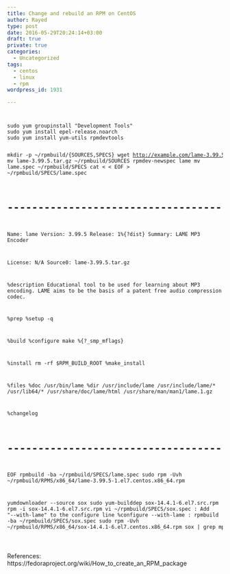 ```yaml
---
title: Change and rebuild an RPM on CentOS
author: Rayed
type: post
date: 2016-05-29T20:24:14+03:00
draft: true
private: true
categories:
  - Uncategorized
tags:
  - centos
  - linux
  - rpm
wordpress_id: 1931

---
```

<p><code></p>
<pre>sudo yum groupinstall "Development Tools"
sudo yum install epel-release.noarch
sudo yum install yum-utils rpmdevtools

mkdir -p ~/rpmbuild/{SOURCES,SPECS}
wget http://example.com/lame-3.99.5.tar.gz
mv lame-3.99.5.tar.gz ~/rpmbuild/SOURCES
rpmdev-newspec lame
mv lame.spec ~/rpmbuild/SPECS
cat < < EOF > ~/rpmbuild/SPECS/lame.spec
# ------------------------------------------------------------
Name:           lame
Version:        3.99.5
Release:        1%{?dist}
Summary:        LAME MP3 Encoder

License:        N/A
Source0:        lame-3.99.5.tar.gz

%description
Educational tool to be used for learning about MP3 encoding. LAME aims to be the basis of a patent free audio compression codec.


%prep
%setup -q


%build
%configure
make %{?_smp_mflags}


%install
rm -rf $RPM_BUILD_ROOT
%make_install


%files
%doc
/usr/bin/lame
%dir /usr/include/lame
/usr/include/lame/*
/usr/lib64/*
/usr/share/doc/lame/html
/usr/share/man/man1/lame.1.gz

%changelog
# ------------------------------------------------------------
EOF
rpmbuild -ba ~/rpmbuild/SPECS/lame.spec
sudo rpm -Uvh ~/rpmbuild/RPMS/x86_64/lame-3.99.5-1.el7.centos.x86_64.rpm 


yumdownloader --source sox
sudo yum-builddep sox-14.4.1-6.el7.src.rpm 
rpm -i sox-14.4.1-6.el7.src.rpm 
vi ~/rpmbuild/SPECS/sox.spec
:  Add "--with-lame" to the configure line
%configure --with-lame
:
rpmbuild -ba ~/rpmbuild/SPECS/sox.spec 
sudo rpm -Uvh ~/rpmbuild/RPMS/x86_64/sox-14.4.1-6.el7.centos.x86_64.rpm
sox | grep mp3
</pre>
<p></code></p>
<p>References:<br />
https://fedoraproject.org/wiki/How_to_create_an_RPM_package</p>
